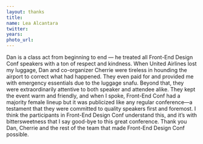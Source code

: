 ```yaml
---
layout: thanks
title:
name: Lea Alcantara
twitter:
years:
photo_url:
---
```


Dan is a class act from beginning to end — he treated all Front-End Design Conf speakers with a ton of respect and kindness. When United Airlines lost my luggage, Dan and co-organizer Cherrie were tireless in hounding the airport to correct what had happened. They even paid for and provided me with emergency essentials due to the luggage snafu. Beyond that, they were extraordinarily attentive to both speaker and attendee alike. They kept the event warm and friendly, and when I spoke, Front-End Conf had a majority female lineup but it was publicized like any regular conference—a testament that they were committed to quality speakers first and foremost. I think the participants in Front-End Design Conf understand this, and it’s with bittersweetness that I say good-bye to this great conference. Thank you Dan, Cherrie and the rest of the team that made Front-End Design Conf possible.
